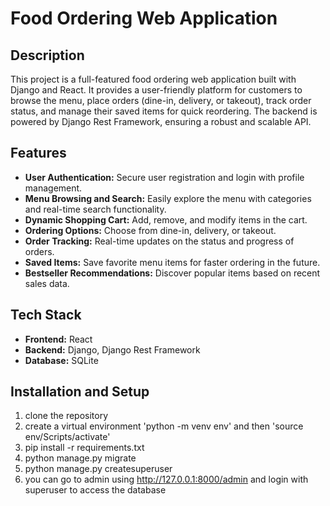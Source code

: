 # Food Ordering Web Application

## Description

This project is a full-featured food ordering web application built with Django and React. It provides a user-friendly platform for customers to browse the menu, place orders (dine-in, delivery, or takeout), track order status, and manage their saved items for quick reordering. The backend is powered by Django Rest Framework, ensuring a robust and scalable API.

## Features

* **User Authentication:** Secure user registration and login with profile management.
* **Menu Browsing and Search:** Easily explore the menu with categories and real-time search functionality.
* **Dynamic Shopping Cart:** Add, remove, and modify items in the cart.
* **Ordering Options:** Choose from dine-in, delivery, or takeout.
* **Order Tracking:** Real-time updates on the status and progress of orders.
* **Saved Items:** Save favorite menu items for faster ordering in the future.
* **Bestseller Recommendations:** Discover popular items based on recent sales data.

## Tech Stack

* **Frontend:** React
* **Backend:** Django, Django Rest Framework
* **Database:** SQLite

## Installation and Setup

1. clone the repository
2. create a virtual environment 'python -m venv env' and then 'source env/Scripts/activate'
3. pip install -r requirements.txt
4. python manage.py migrate
5. python manage.py createsuperuser
6. you can go to admin using http://127.0.0.1:8000/admin and login with superuser to access the database
